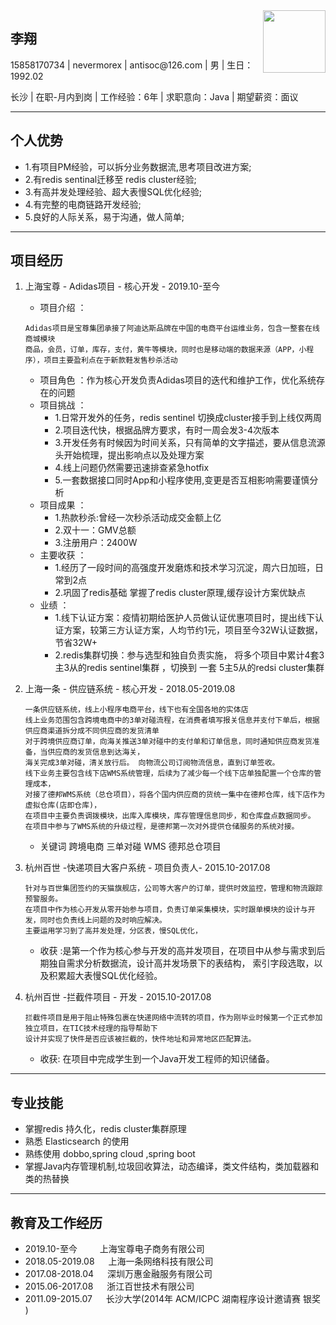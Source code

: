<img style="float:right" src="https://img.bosszhipin.com/beijin/upload/avatar/20201213/b708ab603a05c55e5b95c6e37a38a2aea1ee37db0ffb4e4854e51dad9622ddd5_s.jpg" width="100" height="100" class="avatar"/>
<div data-v-22a5de6f="" class="name-box">
<h2>李翔</h2>
    <div data-v-22a5de6f="" class="phone-location-box">
        <p data-v-22a5de6f="" class="phone-row">15858170734 | nevermorex | antisoc@126.com | 男 | 生日：1992.02</p>
        <p data-v-22a5de6f="" class="location-row"> 长沙 | 在职-月内到岗 | 工作经验：6年 | 求职意向：Java | 期望薪资：面议 </p>
    </div>
</div>

---
## 个人优势
* 1.有项目PM经验，可以拆分业务数据流,思考项目改进方案;
* 2.有redis sentinal迁移至 redis cluster经验;
* 3.有高并发处理经验、超大表慢SQL优化经验;
* 4.有完整的电商链路开发经验;
* 5.良好的人际关系，易于沟通，做人简单;
---
## 项目经历
1. 上海宝尊 - Adidas项目 - 核心开发 - 2019.10-至今
    * 项目介绍 ：
    ```
    Adidas项目是宝尊集团承接了阿迪达斯品牌在中国的电商平台运维业务，包含一整套在线商城模块
    商品，会员，订单，库存，支付，黄牛等模块，同时也是移动端的数据来源（APP，小程序），项目主要盈利点在于新款鞋发售秒杀活动
    ``` 
    * 项目角色 ：作为核心开发负责Adidas项目的迭代和维护工作，优化系统存在的问题
    * 项目挑战 ：
        - 1.日常开发外的任务，redis sentinel 切换成cluster接手到上线仅两周
        - 2.项目迭代快，根据品牌方要求，有时一周会发3-4次版本
        - 3.开发任务有时候因为时间关系，只有简单的文字描述，要从信息流源头开始梳理，提出影响点以及处理方案
        - 4.线上问题仍然需要迅速排查紧急hotfix
        - 5.一套数据接口同时App和小程序使用,变更是否互相影响需要谨慎分析 
    * 项目成果 ：
        - 1.热款秒杀:曾经一次秒杀活动成交金额上亿
        - 2.双十一：GMV总额
        - 3.注册用户：2400W
    * 主要收获 ：
        - 1.经历了一段时间的高强度开发磨炼和技术学习沉淀，周六日加班，日常到2点
        - 2.巩固了redis基础 掌握了redis cluster原理,缓存设计方案优缺点
    * 业绩 ：
        - 1.线下认证方案：疫情初期给医护人员做认证优惠项目时，提出线下认证方案，较第三方认证方案，人均节约1元，项目至今32W认证数据，节省32W+
        - 2.redis集群切换：参与选型和独自负责实施， 将多个项目中累计4套3主3从的redis sentinel集群 ，切换到 一套 5主5从的redsi cluster集群
2. 上海一条 - 供应链系统 - 核心开发 - 2018.05-2019.08
    ```
   一条供应链系统，线上小程序电商平台，线下也有全国各地的实体店
   线上业务范围包含跨境电商中的3单对碰流程，在消费者填写报关信息并支付下单后，根据供应商渠道拆分成不同供应商的发货清单
   对于跨境供应商订单，向海关推送3单对碰中的支付单和订单信息，同时通知供应商发货准备，当供应商的发货信息到达海关，
   海关完成3单对碰，清关放行后。 向物流公司订阅物流信息，直到订单签收。
   线下业务主要包含线下店WMS系统管理，后续为了减少每一个线下店单独配置一个仓库的管理成本，
   对接了德邦WMS系统（总仓项目），将各个国内供应商的货统一集中在德邦仓库，线下店作为虚拟仓库(店即仓库)，
   在项目中主要负责调拨模块，出库入库模块，库存管理信息同步，和仓库盘点数据同步。
   在项目中参与了WMS系统的升级过程，是德邦第一次对外提供仓储服务的系统对接。
    ``` 
   * 关键词 跨境电商 三单对碰 WMS 德邦总仓项目
   
3. 杭州百世 -快递项目大客户系统 - 项目负责人- 2015.10-2017.08
    ```
    针对与百世集团签约的天猫旗舰店，公司等大客户的订单，提供时效监控，管理和物流跟踪预警服务。
    在项目中作为核心开发从零开始参与项目，负责订单采集模块，实时跟单模块的设计与开发，同时也负责线上问题的及时响应解决。
    主要运用学习到了高并发处理，分区表，慢SQL优化，
    ```
    - 收获 :是第一个作为核心参与开发的高并发项目，在项目中从参与需求到后期独自需求分析数据流，设计高并发场景下的表结构，
    索引字段选取，以及积累超大表慢SQL优化经验。
    
4. 杭州百世 -拦截件项目 - 开发 - 2015.10-2017.08
    ```
    拦截件项目是用于阻止特殊包裹在快递网络中流转的项目，作为刚毕业时候第一个正式参加独立项目，在TIC技术经理的指导帮助下
    设计并实现了快件是否应该被拦截的，快件地址和异常地区匹配算法。
    ```
    - 收获: 在项目中完成学生到一个Java开发工程师的知识储备。
---
## 专业技能
* 掌握redis 持久化，redis cluster集群原理
* 熟悉 Elasticsearch 的使⽤
* 熟练使⽤ dobbo,spring cloud ,spring boot
* 掌握Java内存管理机制,垃圾回收算法，动态编译，类文件结构，类加载器和类的热替换
---
## 教育及工作经历
- 2019.10-至今 &emsp;&emsp; 上海宝尊电子商务有限公司                                                                              
- 2018.05-2019.08 &emsp; 上海一条网络科技有限公司        
- 2017.08-2018.04 &emsp; 深圳万惠金融服务有限公司        
- 2015.06-2017.08 &emsp; 浙江百世技术有限公司          
- 2011.09-2015.07 &emsp; 长沙大学(2014年 ACM/ICPC 湖南程序设计邀请赛 银奖         )
